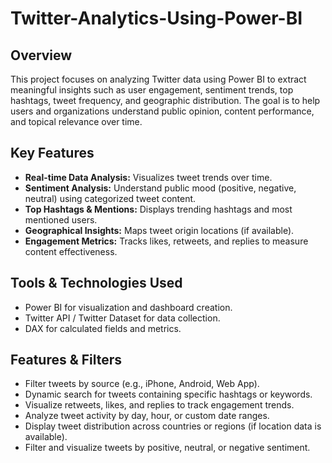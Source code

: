 # Twitter-Analytics-Using-Power-BI

## Overview
This project focuses on analyzing Twitter data using Power BI to extract meaningful insights such as user engagement, sentiment trends, top hashtags, tweet frequency, and geographic distribution. The goal is to help users and organizations understand public opinion, content performance, and topical relevance over time.

## Key Features
- **Real-time Data Analysis:** Visualizes tweet trends over time.
- **Sentiment Analysis:** Understand public mood (positive, negative, neutral) using categorized tweet content.
- **Top Hashtags & Mentions:** Displays trending hashtags and most mentioned users.
- **Geographical Insights:** Maps tweet origin locations (if available).
- **Engagement Metrics:** Tracks likes, retweets, and replies to measure content effectiveness.

## Tools & Technologies Used
- Power BI for visualization and dashboard creation.
- Twitter API / Twitter Dataset for data collection.
- DAX for calculated fields and metrics.

## Features & Filters
- Filter tweets by source (e.g., iPhone, Android, Web App).
- Dynamic search for tweets containing specific hashtags or keywords.
- Visualize retweets, likes, and replies to track engagement trends.
- Analyze tweet activity by day, hour, or custom date ranges.
- Display tweet distribution across countries or regions (if location data is available).
- Filter and visualize tweets by positive, neutral, or negative sentiment.

